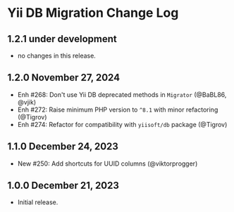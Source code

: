 # Yii DB Migration Change Log

## 1.2.1 under development

- no changes in this release.

## 1.2.0 November 27, 2024

- Enh #268: Don't use Yii DB deprecated methods in `Migrator` (@BaBL86, @vjik)
- Enh #272: Raise minimum PHP version to `^8.1` with minor refactoring (@Tigrov)
- Enh #274: Refactor for compatibility with `yiisoft/db` package (@Tigrov)

## 1.1.0 December 24, 2023

- New #250: Add shortcuts for UUID columns (@viktorprogger)

## 1.0.0 December 21, 2023

- Initial release.
